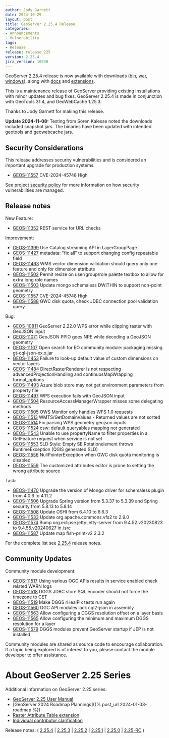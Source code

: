 ```yaml
---
author: Jody Garnett
date: 2024-10-29
layout: post
title: GeoServer 2.25.4 Release
categories:
- Announcements
- Vulnerability
tags:
- Release
release: release_225
version: 2.25.4
jira_version: 16930
--- 
```


GeoServer [2.25.4](/release/2.25.4/) release is now available
with downloads
([bin](https://sourceforge.net/projects/geoserver/files/GeoServer/2.25.4/geoserver-2.25.4-bin.zip/download),
[war](https://sourceforge.net/projects/geoserver/files/GeoServer/2.25.4/geoserver-2.25.4-war.zip/download),
[windows](https://sourceforge.net/projects/geoserver/files/GeoServer/2.25.4/GeoServer-2.25.4-winsetup.exe/download)), along with 
[docs](https://sourceforge.net/projects/geoserver/files/GeoServer/2.25.4/geoserver-2.25.4-htmldoc.zip/download) and
[extensions](https://sourceforge.net/projects/geoserver/files/GeoServer/2.25.4/extensions/).

This is a maintenance release of GeoServer providing existing installations with minor updates and bug fixes.
GeoServer 2.25.4 is made in conjunction with GeoTools 31.4, and GeoWebCache 1.25.3.

Thanks to Jody Garnett for making this release. 

**Update 2024-11-08:** Testing from Sören Kalesse noted the downloads included snapshot jars. The binaries have been updated with intended geotools and geowebcache jars.

## Security Considerations

This release addresses security vulnerabilities and is considered an important upgrade for production systems.

<!-- update cve list details when disclosed -->
* [GEOS-11557](https://osgeo-org.atlassian.net/browse/GEOS-11557) CVE-2024-45748 High

See project [security policy](https://github.com/geoserver/geoserver/blob/main/SECURITY.md) for more information on how security vulnerabilities are managed. 

## Release notes

New Feature:

* [GEOS-11352](https://osgeo-org.atlassian.net/browse/GEOS-11352) REST service for URL checks

Improvement:

* [GEOS-11399](https://osgeo-org.atlassian.net/browse/GEOS-11399) Use Catalog streaming API in LayerGroupPage
* [GEOS-11427](https://osgeo-org.atlassian.net/browse/GEOS-11427) metadata: "fix all" to support changing config repeatable field
* [GEOS-11463](https://osgeo-org.atlassian.net/browse/GEOS-11463) WMS vector dimension validation should query only one feature and only for dimension attribute 
* [GEOS-11502](https://osgeo-org.atlassian.net/browse/GEOS-11502) Permit resize on user/group/role palette textbox to allow for extra long role names
* [GEOS-11503](https://osgeo-org.atlassian.net/browse/GEOS-11503) Update mongo schemaless DWITHIN to support non-point geometry
* [GEOS-11557](https://osgeo-org.atlassian.net/browse/GEOS-11557) CVE-2024-45748 High
* [GEOS-11588](https://osgeo-org.atlassian.net/browse/GEOS-11588) GWC disk quota, check JDBC connection pool validation query

Bug:

* [GEOS-10811](https://osgeo-org.atlassian.net/browse/GEOS-10811) GeoServer 2.22.0 WPS error while clipping raster with GeoJSON input
* [GEOS-11071](https://osgeo-org.atlassian.net/browse/GEOS-11071) GeoJSON PPIO goes NPE while decoding a GeoJSON geometry
* [GEOS-11107](https://osgeo-org.atlassian.net/browse/GEOS-11107) Open search for EO community module: packaging missing gt-cql-json-xx.x.jar
* [GEOS-11453](https://osgeo-org.atlassian.net/browse/GEOS-11453) Failure to look-up default value of custom dimensions on vector layers
* [GEOS-11484](https://osgeo-org.atlassian.net/browse/GEOS-11484) DirectRasterRenderer is not respecting advancedProjectionHandling and continuosMapWrapping format_options
* [GEOS-11493](https://osgeo-org.atlassian.net/browse/GEOS-11493) Azure blob store may not get environment parameters from property file
* [GEOS-11497](https://osgeo-org.atlassian.net/browse/GEOS-11497) WPS execution fails with GeoJSON input
* [GEOS-11504](https://osgeo-org.atlassian.net/browse/GEOS-11504) ResourceAccessManagerWrapper misses some delegating methods
* [GEOS-11505](https://osgeo-org.atlassian.net/browse/GEOS-11505) OWS Monitor only handles WFS 1.0 requests
* [GEOS-11513](https://osgeo-org.atlassian.net/browse/GEOS-11513) WMTS/GetDomainValues - Returned values are not sorted
* [GEOS-11514](https://osgeo-org.atlassian.net/browse/GEOS-11514) Fix parsing WPS geometry geojson inputs
* [GEOS-11524](https://osgeo-org.atlassian.net/browse/GEOS-11524) csw: default queryables mapping not generated
* [GEOS-11543](https://osgeo-org.atlassian.net/browse/GEOS-11543) Unable to use propertyName to filter properties in a GetFeature request when service is not set
* [GEOS-11553](https://osgeo-org.atlassian.net/browse/GEOS-11553) SLD Style: Empty SE Rotationelement throws RuntimeException (QGIS generated SLD)
* [GEOS-11556](https://osgeo-org.atlassian.net/browse/GEOS-11556) NullPointerException when GWC disk quota monitoring is disabled
* [GEOS-11559](https://osgeo-org.atlassian.net/browse/GEOS-11559) The customized attributes editor is prone to setting the wrong attribute source 

Task:

* [GEOS-11470](https://osgeo-org.atlassian.net/browse/GEOS-11470) Upgrade the version of Mongo driver for schemaless plugin from 4.0.6 to 4.11.2
* [GEOS-11506](https://osgeo-org.atlassian.net/browse/GEOS-11506) Upgrade Spring version from 5.3.37 to 5.3.39 and Spring security from 5.8.13 to 5.8.14
* [GEOS-11508](https://osgeo-org.atlassian.net/browse/GEOS-11508) Update OSHI from 6.4.10 to 6.6.3
* [GEOS-11533](https://osgeo-org.atlassian.net/browse/GEOS-11533) Update org.apache.commons.vfs2 to 2.9.0
* [GEOS-11574](https://osgeo-org.atlassian.net/browse/GEOS-11574) Bump org.eclipse.jetty:jetty-server from 9.4.52.v20230823 to 9.4.55.v20240627 in /src
* [GEOS-11587](https://osgeo-org.atlassian.net/browse/GEOS-11587) Update map fish-print-v2 2.3.2

For the complete list see [2.25.4](https://github.com/geoserver/geoserver/releases/tag/2.25.4) release notes. 

## Community Updates

Community module development:

* [GEOS-11517](https://osgeo-org.atlassian.net/browse/GEOS-11517) Using various OGC APIs results in service enabled check related WARN logs
* [GEOS-11518](https://osgeo-org.atlassian.net/browse/GEOS-11518) DGGS JDBC store SQL encoder should not force the timezone to CET
* [GEOS-11519](https://osgeo-org.atlassian.net/browse/GEOS-11519) Make DGGS rHealPix tests run again
* [GEOS-11560](https://osgeo-org.atlassian.net/browse/GEOS-11560) OGC API modules lack cql2-json in assembly
* [GEOS-11563](https://osgeo-org.atlassian.net/browse/GEOS-11563) Allow configuring a DGGS resolution offset on a layer basis
* [GEOS-11565](https://osgeo-org.atlassian.net/browse/GEOS-11565) Allow configuring the minimum and maximum DGGS resolution for a layer
* [GEOS-11579](https://osgeo-org.atlassian.net/browse/GEOS-11579) DGGS modules prevent GeoServer startup if JEP is not installed

Community modules are shared as source code to encourage collaboration. If a topic being explored is of interest to you, please contact the module developer to offer assistance. 

# About GeoServer 2.25 Series

Additional information on GeoServer 2.25 series:

* [GeoServer 2.25 User Manual](https://docs.geoserver.org/2.25.x/en/user/)
* [GeoServer 2024 Roadmap Plannings]({% post_url 2024-01-03-roadmap %}) 
* [Raster Attribute Table extension](https://github.com/geoserver/geoserver/wiki/GSIP-222)
* [Individual contributor clarification](https://github.com/geoserver/geoserver/wiki/GSIP-224)

Release notes:
( [2.25.4](https://github.com/geoserver/geoserver/releases/tag/2.25.4)
| [2.25.3](https://github.com/geoserver/geoserver/releases/tag/2.25.3)
| [2.25.2](https://github.com/geoserver/geoserver/releases/tag/2.25.2)
| [2.25.1](https://github.com/geoserver/geoserver/releases/tag/2.25.1)
| [2.25.0](https://github.com/geoserver/geoserver/releases/tag/2.25.0)
| [2.25-RC](https://github.com/geoserver/geoserver/releases/tag/2.25-RC)
) 


